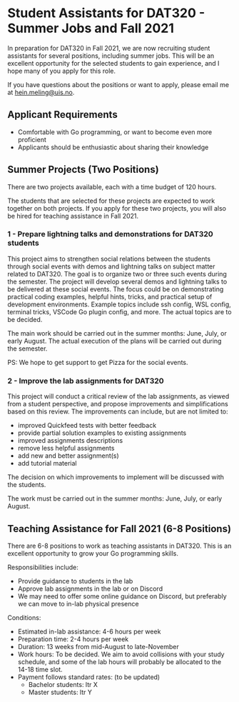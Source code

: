 # Student Assistants for DAT320 - Summer Jobs and Fall 2021

In preparation for DAT320 in Fall 2021, we are now recruiting student assistants for several positions, including summer jobs.
This will be an excellent opportunity for the selected students to gain experience, and I hope many of you apply for this role.

If you have questions about the positions or want to apply, please email me at [hein.meling@uis.no](mailto:hein.meling@uis.no).

## Applicant Requirements

- Comfortable with Go programming, or want to become even more proficient
- Applicants should be enthusiastic about sharing their knowledge

## Summer Projects (Two Positions)

There are two projects available, each with a time budget of 120 hours.

The students that are selected for these projects are expected to work together on both projects.
If you apply for these two projects, you will also be hired for teaching assistance in Fall 2021.

### 1 - Prepare lightning talks and demonstrations for DAT320 students

This project aims to strengthen social relations between the students through social events with demos and lightning talks on subject matter related to DAT320.
The goal is to organize two or three such events during the semester.
The project will develop several demos and lightning talks to be delivered at these social events.
The focus could be on demonstrating practical coding examples, helpful hints, tricks, and practical setup of development environments.
Example topics include ssh config, WSL config, terminal tricks, VSCode Go plugin config, and more.
The actual topics are to be decided.

The main work should be carried out in the summer months: June, July, or early August.
The actual execution of the plans will be carried out during the semester.

PS: We hope to get support to get Pizza for the social events.

### 2 - Improve the lab assignments for DAT320

This project will conduct a critical review of the lab assignments, as viewed from a student perspective, and propose improvements and simplifications based on this review.
The improvements can include, but are not limited to:

- improved Quickfeed tests with better feedback
- provide partial solution examples to existing assignments
- improved assignments descriptions
- remove less helpful assignments
- add new and better assignment(s)
- add tutorial material

The decision on which improvements to implement will be discussed with the students.

The work must be carried out in the summer months: June, July, or early August.

## Teaching Assistance for Fall 2021 (6-8 Positions)

There are 6-8 positions to work as teaching assistants in DAT320.
This is an excellent opportunity to grow your Go programming skills.

Responsibilities include:

- Provide guidance to students in the lab
- Approve lab assignments in the lab or on Discord
- We may need to offer some online guidance on Discord, but preferably we can move to in-lab physical presence

Conditions:

- Estimated in-lab assistance: 4-6 hours per week
- Preparation time: 2-4 hours per week
- Duration: 13 weeks from mid-August to late-November
- Work hours: To be decided.
  We aim to avoid collisions with your study schedule, and some of the lab hours will probably be allocated to the 14-18 time slot.
- Payment follows standard rates: (to be updated)
  - Bachelor students: ltr X
  - Master students: ltr Y
